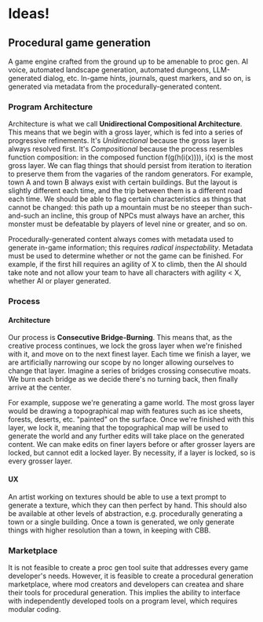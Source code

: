 # Ideas!

## Procedural game generation
A game engine crafted from the ground up to be amenable to proc gen. AI voice, automated landscape generation, automated dungeons, LLM-generated dialog, etc. In-game hints, journals, quest markers, and so on, is generated via metadata from the procedurally-generated content.

### Program Architecture
Architecture is what we call **Unidirectional Compositional Architecture**. This means that we begin with a gross layer, which is fed into a series of progressive refinements. It's *Unidirectional* because the gross layer is always resolved first. It's *Compositional* because the process resembles function composition: in the composed function f(g(h(i(x)))), i(x) is the most gross layer. We can flag things that should persist from iteration to iteration to preserve them from the vagaries of the random generators. For example, town A and town B always exist with certain buildings. But the layout is slightly different each time, and the trip between them is a different road each time. We should be able to flag certain characteristics as things that cannot be changed: this path up a mountain must be no steeper than such-and-such an incline, this group of NPCs must always have an archer, this monster must be defeatable by players of level nine or greater, and so on.

Procedurally-generated content always comes with metadata used to generate in-game information; this requires *radical inspectability*. Metadata must be used to determine whether or not the game can be finished. For example, if the first hill requires an agility of X to climb, then the AI should take note and not allow your team to have all characters with agility < X, whether AI or player generated.

### Process
#### Architecture
Our process is **Consecutive Bridge-Burning**. This means that, as the creative process continues, we lock the gross layer when we're finished with it, and move on to the next finest layer. Each time we finish a layer, we are artificially narrowing our scope by no longer allowing ourselves to change that layer. Imagine a series of bridges crossing consecutive moats. We burn each bridge as we decide there's no turning back, then finally arrive at the center.

For example, suppose we're generating a game world. The most gross layer would be drawing a topographical map with features such as ice sheets, forests, deserts, etc. "painted" on the surface. Once we're finished with this layer, we lock it, meaning that the topographical map will be used to generate the world and any further edits will take place on the generated content. We can make edits on finer layers before or after grosser layers are locked, but cannot edit a locked layer. By necessity, if a layer is locked, so is every grosser layer.

#### UX
An artist working on textures should be able to use a text prompt to generate a texture, which they can then perfect by hand. This should also be available at other levels of abstraction, e.g. procedurally generating a town or a single building. Once a town is generated, we only generate things with higher resolution than a town, in keeping with CBB.


### Marketplace
It is not feasible to create a proc gen tool suite that addresses every game developer's needs. However, it is feasible to create a procedural generation marketplace, where mod creators and developers can createa and share their tools for procedural generation. This implies the ability to interface with independently developed tools on a program level, which requires modular coding. 
